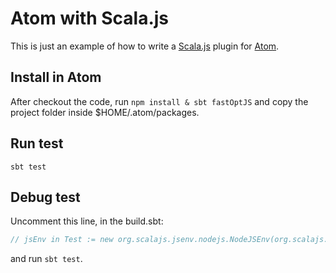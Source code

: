 # Atom with Scala.js

This is just an example of how to write a [Scala.js](https://www.scala-js.org/) plugin for [Atom](https://atom.io/).


Install in Atom
----

After checkout the code, run `npm install & sbt fastOptJS` and copy the project folder inside $HOME/.atom/packages. 


Run test
----
`sbt test`

Debug test
----
Uncomment this line, in the build.sbt:
```scala
// jsEnv in Test := new org.scalajs.jsenv.nodejs.NodeJSEnv(org.scalajs.jsenv.nodejs.NodeJSEnv.Config().withArgs(List("--inspect-brk")))
```
and run `sbt test`.